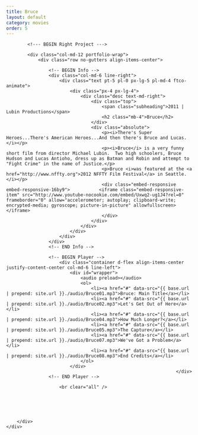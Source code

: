 ```yaml
---
title: Bruce
layout: default
category: movies
order: 5
---
```


<section class="ftco-section ftco-no-pt ftco-no-pb">
    <div class="container px-md-0">
        <div class="row d-flex no-gutters">
            

            <!--- BEGIN Right Project --->

            <div class="col-md-12 portfolio-wrap">
                <div class="row no-gutters align-items-center">
                                                        
                    <!-- BEGIN Info -->
                    <div class="col-md-6 line-right">
                        <div class="text pt-5 pl-0 px-lg-5 pl-md-4 ftco-animate">
                            <div class="px-4 px-lg-4">
                                <div class="desc text-md-right">
                                    <div class="top">
                                        <span class="subheading">2011 | Lubin Productions</span>
                                        <h2 class="mb-4">Bruce</h2>
                                    </div>
                                    <div class="absolute">
                                        <p><i>There's Super Heroes...There's American Heroes...And then there's Bruce and Lucas.</i></p>
                                        <p><i>Bruce</i> is a very funny short film from director Michael Lubin.  Two high schoolers, Bruce Hudson and Lucas Antioho, dress up as Batman and Robin and attempt to "Fight Crime" in the name of Justice.</p>
                                        <p>Bruce <i>was featured at the <a href="http://www.nffty.org">2012 NFFTY Film Festival</a> in Seattle.</i></p>
                                        <div class="embed-responsive embed-responsive-16by9">           <iframe class="embed-responsive-item" src="http://www.youtube-nocookie.com/embed/Uxwq2-ug1J4?rel=0" frameborder="0" allow="accelerometer; autoplay; clipboard-write; encrypted-media; gyroscope; picture-in-picture" allowfullscreen></iframe>
                                        </div>
                                    </div>
                                </div>
                            </div>
                        </div>
                    </div>
                    <!-- END Info -->
                    
                    <!-- BEGIN Player -->
                        <div class="container d-flex align-items-center justify-content-center col-md-6 line-left">
                            <div id="wrapper">
                                <audio preload></audio>
                                <ol>
                                    <li><a href="#" data-src="{{ base.url | prepend: site.url }}./audio/Bruce01.mp3">Bruce: Main Title</a></li>
                                    <li><a href="#" data-src="{{ base.url | prepend: site.url }}./audio/Bruce02.mp3">Let's Get Out of Here</a></li>
                                    <li><a href="#" data-src="{{ base.url | prepend: site.url }}./audio/Bruce04.mp3">How Much Longer?</a></li>
                                    <li><a href="#" data-src="{{ base.url | prepend: site.url }}./audio/Bruce05.mp3">The Capture</a></li>
                                    <li><a href="#" data-src="{{ base.url | prepend: site.url }}./audio/Bruce07.mp3">We've Got a Problem</a></li>
                                    <li><a href="#" data-src="{{ base.url | prepend: site.url }}./audio/Bruce08.mp3">End Credits</a></li>
                                </ol>
                            </div>
                                                                    </div>
                    <!-- END Player -->

                        <br clear="all" />
<br />
<br clear="all" />
<br />
                </div>
            </div>
            <!-- END Right Project -->
            
        </div>
    </div>
</section>

